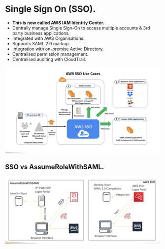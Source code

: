 # **Single Sign On (SSO).**

* **This is now called AWS IAM Identity Center.**
* Centrally manage Single Sign-On to access multiple accounts & 3rd party business applications.
* Integrated with AWS Organisations.
* Supports SAML 2.0 markup.
* Integration with on-premise Active Directory.
* Centralised permission management.
* Centralised auditing with CloudTrail.

<img src='./images/SSOExample.png'>

## **SSO vs AssumeRoleWithSAML.**

<img src='./images/SSOvsAssumeRoleWithSAML.png'>